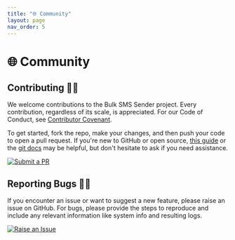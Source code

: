 ```yaml
---
title: "🌐 Community"
layout: page
nav_order: 5
---
```


# 🌐 Community

## Contributing 👥🤝

We welcome contributions to the Bulk SMS Sender project. Every contribution, regardless of its scale, is appreciated. For our Code of Conduct, see [Contributor Covenant](https://www.contributor-covenant.org/version/2/1/code_of_conduct/).

To get started, fork the repo, make your changes, and then push your code to open a pull request. If you're new to GitHub or open source, [this guide](https://www.freecodecamp.org/news/how-to-make-your-first-pull-request-on-github-3#let-s-make-our-first-pull-request-) or the [git docs](https://docs.github.com/en/pull-requests/collaborating-with-pull-requests/proposing-changes-to-your-work-with-pull-requests/creating-a-pull-request) may be helpful, but don't hesitate to ask if you need assistance.

[![Submit a PR](https://img.shields.io/badge/Submit_a_PR-GitHub-%23060606?style=for-the-badge&logo=github&logoColor=fff)](https://github.com/RAHB-REALTORS-Association/sms-sender/compare)

## Reporting Bugs 🐛📝

If you encounter an issue or want to suggest a new feature, please raise an issue on GitHub. For bugs, please provide the steps to reproduce and include any relevant information like system info and resulting logs.

[![Raise an Issue](https://img.shields.io/badge/Raise_an_Issue-GitHub-%23060606?style=for-the-badge&logo=github&logoColor=fff)](https://github.com/RAHB-REALTORS-Association/sms-sender/issues/new/choose)
